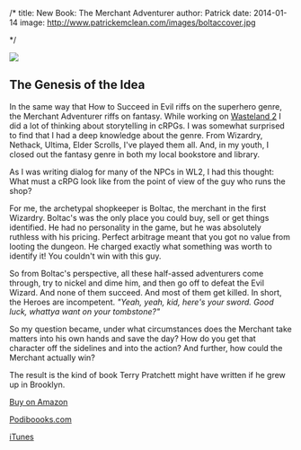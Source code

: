 /*
title: New Book: The Merchant Adventurer 
author: Patrick
date: 2014-01-14
image: http://www.patrickemclean.com/images/boltaccover.jpg

*/



<div class="vertheroimage">
<a href="http://www.amazon.com/Merchant-Adventurer-Patrick-E-McLean-ebook/dp/B00HRLDBPG"><img src="http://www.patrickemclean.com/images/boltaccover.jpg"  /></a>
</div>


## The Genesis of the Idea

In the same way that How to Succeed in Evil riffs on the superhero genre, the Merchant Adventurer riffs on fantasy. While working on [Wasteland 2](http://www.patrickemclean.com/2012/wasteland2) I did a lot of thinking about storytelling in cRPGs. I was somewhat surprised to find that I had a deep knowledge about the genre. From Wizardry, Nethack, Ultima, Elder Scrolls, I've played them all. And, in my youth, I closed out the fantasy genre in both my local bookstore and library. 

As I was writing dialog for many of the NPCs in WL2, I had this thought: What must a cRPG look like from the point of view of the guy who runs the shop?

For me, the archetypal shopkeeper is Boltac, the merchant in the first Wizardry. Boltac's was the only place you could buy, sell or get things identified. He had no personality in the game, but he was absolutely ruthless with his pricing. Perfect arbitrage meant that you got no value from looting the dungeon. He charged exactly what something was worth to identify it! You couldn't win with this guy. 

So from Boltac's perspective, all these half-assed adventurers come through, try to nickel and dime him, and then go off to defeat the Evil Wizard. And none of them succeed. And most of them get killed. In short, the Heroes are incompetent. *"Yeah, yeah, kid, here's your sword. Good luck, whattya want on your tombstone?"* 

So my question became, under what circumstances does the Merchant take matters into his own hands and save the day? How do you get that character off the sidelines and into the action? And further, how could the Merchant actually win?

The result is the kind of book Terry Pratchett might have written if he grew up in Brooklyn. 

[Buy on Amazon](http://www.amazon.com/Merchant-Adventurer-Patrick-E-McLean-ebook/dp/B00HRLDBPG) 

[Podiboooks.com](http://podiobooks.com/title/the-merchant-adventurer/) 

[iTunes](http://itunes.apple.com/podcast/id794743550)

 
